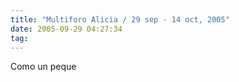 ```yaml
---
title: "Multiforo Alicia / 29 sep - 14 oct, 2005"
date: 2005-09-29 04:27:34
tag: 
---
```

Como un peque